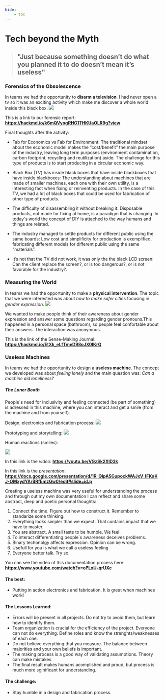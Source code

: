 ```yaml
---
hide:
    - toc
---
```


# Tech beyond the Myth

> ## "Just because something doesn’t do what you planned it to do doesn’t mean it’s useless"


### Forensics of the Obsolescence

In teams we had the opportunity to **disarm a television**.
I had never open a tv so it was an exciting activity which make me discover a whole world inside this black box.
![](../images/week67/opentv.jpg)
 
 This is a link to our forensic report: 
**<https://hackmd.io/k6mQVyogRHG1THKUaOLR9g?view>**


Final thoughts after the activity:

- Fab for Economics vs Fab for Environment: The traditional mindset about the economic model makes the “cost/benefit” the main purpose of the industry, leaving long term purposes (environment contamination, carbon footprint, recycling and reutilization) aside. The challenge for this type of products is to start producing in a circular economic way.

- Black Box (TV) has inside black boxes that have inside blackboxes that have inside blackboxes: The understanding about machines that are made of smaller machines, each one with their own utility, is a interesting fact when fixing or reinventing products. In the case of this TV, we had a lot of black boxes that could be used for fabrication of other type of products.

- The difficulty of disassembling it without breaking it: Disposable products, not made for fixing at home, is a paradigm that is changing. In today´s world the concept of DIY is attached to the way humans and things are related.

- The industry managed to settle products for different public using the same boards: Low cost and simplificity for production is exemplified, fabricating different models for different public using the same “materials”.

- It’s not that the TV did not work, it was only the the black LCD screen: Can the client replace the screen?, or is too dangerous?, or is not favorable for the industry?.

### Measuring the World

In teams we had the opportunity to make a **physical intervention**. The topic that we were interested was about *how to make safer cities* focusing in *gender expression*.
![](../images/week67/genderexpression.jpg)

We wanted to make people think of their awareness about gender expression and answer some questions regarding gender pronouns.This happened in a personal space (bathroom), so people feel confortable about their answers. The interaction was anonymous.

This is the link of the Sense-Making Journal: 
**<https://hackmd.io/EtXk_eLfTmeD98oJX0lKrQ>**


### Useless Machines

In teams we had the opportunity to design a **useless machine**. The concept we developed was about *feeling lonely* and the main question was: *Can a machine aid loneliness?*

##### The Loner Booth
People´s need for inclusivity and feeling connected (be part of something) is adressed in this machine, where you can interact and get a smile (from the machine and from yourself).

Design, electronics and fabrication process:
![](../images/week67/lonerbooth1.jpg)

Prototyping and storytelling:
![](../images/week67/lonerbooth2.jpg)

Human reactions (smiles):

![](../images/week67/humansmiles.jpg)


In this link is the *video*: **<https://youtu.be/VGzSk2XlD3k>**

In this link is the *presentation*: 
**<https://docs.google.com/presentation/d/1R_QlpASGupockWAJxV_IFKaKJ-OMxydYArBRfEmzGw0/edit#slide=id.p>**


Creating a useless machine was very useful for understanding the process and through out my own documentation I can reflect and share some abstract, deep and poetic personal thoughts:

1. Connect the time. Figure out how to construct it. Remember to standarize some thinking.
2. Everything looks simpler than we expect. That contains impact that we have to master.
3. You are abstract. A small taste to be humble. We feel.
4. To interact differentiating people´s awareness deceives problems.
5. Binary techonolgy affects expression. Opinion can be wrong.
6. Usefull for you is what we call a useless feeling.
7. Everyone better talk. Try so.

You can see the video of this documentation process here: 
**<https://www.youtube.com/watch?v=oPLxU-qrUXc>**



#### The best: 
- Putting in action electronics and fabrication. It is great when machines work!

#### The Lessons Learned:
- Errors will be present in all projects. Do not try to avoid them, but learn how to identify them.
- Team organization is crucial for the efficiency of the project. Everyone can not do everything. Define roles and know the strenghts/weaknesses of each one.
- Do not believe everything that you measure. The balance between majorities and your own beliefs is important. 
- The making process is a good way of validating assumptions. Theory can make mistakes.
- The final result makes humans acomplished and proud, but process is much more sginificant for understanding. 

#### The challenge:
- Stay humble in a design and fabrication process.










